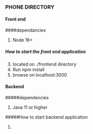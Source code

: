 ### PHONE DIRECTORY

#### Front end 

####dependancies

 1. Node 16+

##### How to start the front end application

 3. located on ./frontend directory
 4. Run npm install 
 5. browse on localhost:3000

#### Backend

#####dependencies
 1. Java 11 or higher

#####How to start backend application

1. 